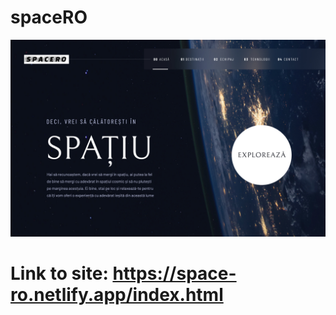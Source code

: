 # spaceRO

![Design preview](/home-page-prev.jpg)

# Link to site: https://space-ro.netlify.app/index.html
